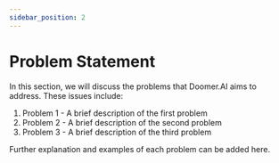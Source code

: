 ```yaml
---
sidebar_position: 2
---
```


# Problem Statement

In this section, we will discuss the problems that Doomer.AI aims to address. These issues include:

1. Problem 1 - A brief description of the first problem
2. Problem 2 - A brief description of the second problem
3. Problem 3 - A brief description of the third problem

Further explanation and examples of each problem can be added here.
